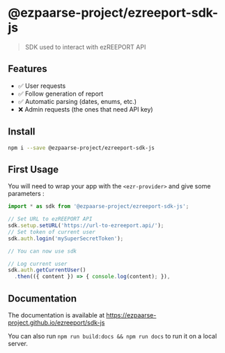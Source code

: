 # @ezpaarse-project/ezreeport-sdk-js

> SDK used to interact with ezREEPORT API

## Features

- ✅ User requests
- ✅ Follow generation of report
- ✅ Automatic parsing (dates, enums, etc.)
- ❌ Admin requests (the ones that need API key)

## Install

```sh
npm i --save @ezpaarse-project/ezreeport-sdk-js
```

## First Usage

You will need to wrap your app with the `<ezr-provider>` and give some parameters :

```js
import * as sdk from '@ezpaarse-project/ezreeport-sdk-js';

// Set URL to ezREEPORT API
sdk.setup.setURL('https://url-to-ezreeport.api/');
// Set token of current user
sdk.auth.login('mySuperSecretToken');

// You can now use sdk

// Log current user
sdk.auth.getCurrentUser()
  .then(({ content }) => { console.log(content); }),
```

## Documentation

The documentation is available at <https://ezpaarse-project.github.io/ezreeport/sdk-js>

You can also run `npm run build:docs && npm run docs` to run it on a local server.
